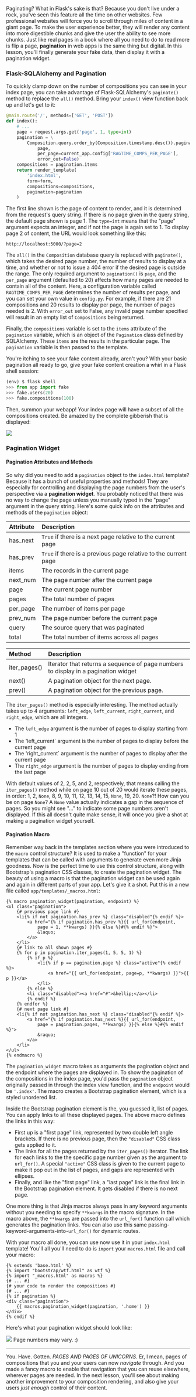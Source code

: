 Paginating? What in Flask's sake is that? Because you don't live under a rock, you've seen this feature all the time on other websites. Few professional websites will force you to scroll through miles of content in a giant page. To make the user experience better, they will render any content into more digestible chunks and give the user the ability to see more chunks. Just like real pages in a book where all you need to do to read more is flip a page, **pagination** in web apps is the same thing but digital. In this lesson, you'll finally generate your fake data, then display it with a pagination widget.

### Flask-SQLAlchemy and Pagination

To quickly clamp down on the number of compositions you can see in your index page, you can take advantage of Flask-SQLAlchemy's `paginate()` method to replace the `all()` method. Bring your `index()` view function back up and let's get to it:

```python
@main.route('/', methods=['GET', 'POST'])
def index():
    # ...
    page = request.args.get('page', 1, type=int)
    pagination = \
        Composition.query.order_by(Composition.timestamp.desc()).paginate(
            page,
            per_page=current_app.config['RAGTIME_COMPS_PER_PAGE'],
            error_out=False)
    compositions = pagination.items
    return render_template(
        'index.html',
        form=form,
        compositions=compositions,
        pagination=pagination
    )
```

The first line shown is the page of content to render, and it is determined from the request's query string. If there is no page given in the query string, the default page shown is page 1. The `type=int` means that the "page" argument expects an integer, and if not the page is again set to 1. To display page 2 of content, the URL would look something like this:

```none
http://localhost:5000/?page=2
```

The `all()` in the `Composition` database query is replaced with `paginate()`, which takes the desired page number, the number of results to display at a time, and whether or not to issue a 404 error if the desired page is outside the range. The only required argument to `pagination()` is `page`, and the `per_page` argument (defaulted to 20) affects how many pages are needed to contain all of the content. Here, a configuration variable called `RAGTIME_COMPS_PER_PAGE` determines the number of results per page, and you can set your own value in `config.py`. For example, if there are 21 compositions and 20 results to display per page, the number of pages needed is 2. With `error_out` set to False, any invalid page number specified will result in an empty list of `Composition`s being returned.

Finally, the `compositions` variable is set to the `items` attribute of the `pagination` variable, which is an object of the `Pagination` class defined by SQLAlchemy. These `items` are the results in the particular page. The `pagination` variable is then passed to the template.

You're itching to see your fake content already, aren't you? With your basic pagination all ready to go, give your fake content creation a whirl in a Flask shell session:

```python
(env) $ flask shell
>>> from app import fake
>>> fake.users(20)
>>> fake.compositions(100)
```

Then, summon your webapp! Your index page will have a subset of all the compositions created. Be amazed by the complete gibberish that is displayed:

![](../images/placeholder.png)

### Pagination Widget

#### Pagination Attributes and Methods

So why did you need to add a `pagination` object to the `index.html` template? Because it has a bunch of useful properties and methods! They are especially for controlling and displaying the page numbers from the user's perspective via a **pagination widget**. You probably noticed that there was no way to change the page unless you manually typed in the "page" argument in the query string. Here's some quick info on the attributes and methods of the `pagination` object:

| Attribute | Description                                                     |
| :-------- | :-------------------------------------------------------------- |
| has_next  | `True` if there is a next page relative to the current page     |
| has_prev  | `True` if there is a previous page relative to the current page |
| items     | The records in the current page                                 |
| next_num  | The page number after the current page                          |
| page      | The current page number                                         |
| pages     | The total number of pages                                       |
| per_page  | The number of items per page                                    |
| prev_num  | The page number before the current page                         |
| query     | The source query that was paginated                             |
| total     | The total number of items across all pages                      |

| Method       | Description                                                                        |
| :----------- | :--------------------------------------------------------------------------------- |
| iter_pages() | Iterator that returns a sequence of page numbers to display in a pagination widget |
| next()       | A pagination object for the next page.                                             |
| prev()       | A pagination object for the previous page.                                         |

The `iter_pages()` method is especially interesting. The method actually takes up to 4 arguments: `left_edge`, `left_current`, `right_current`, and `right_edge`, which are all integers.

- The `left_edge` argument is the number of pages to display starting from 1
- The 'left_current` argument is the number of pages to display before the current page
- The 'right_current` argument is the number of pages to display after the current page
- The `right_edge` argument is the number of pages to display ending from the last page

With default values of 2, 2, 5, and 2, respectively, that means calling the `iter_pages()` method while on page 10 out of 20 would iterate these pages, in order: 1, 2, `None`, 8, 9, 10, 11, 12, 13, 14, 15, `None`, 19, 20. `None`?! How can you be on page `None`? A `None` value actually indicates a gap in the sequence of pages. So you might see "..." to indicate some page numbers aren't displayed. If this all doesn't quite make sense, it will once you give a shot at making a pagination widget yourself.

#### Pagination Macro

Remember way back in the templates section where you were introduced to the `macro` control structure? It is used to make a "function" for your templates that can be called with arguments to generate even more Jinja goodness. Now is the perfect time to use this control structure, along with Bootstrap's pagination CSS classes, to create the pagination widget. The beauty of using a macro is that the pagination widget can be used again and again in different parts of your app. Let's give it a shot. Put this in a new file called `app/templates/_macros.html`:

```jinja2
{% macro pagination_widget(pagination, endpoint) %}
<ul class="pagination">
    {# previous page link #}
    <li{% if not pagination.has_prev %} class="disabled"{% endif %}>
        <a href="{% if pagination.has_prev %}{{ url_for(endpoint,
            page = 1, **kwargs) }}{% else %}#{% endif %}">
            &laquo;
        </a>
    </li>
    {# link to all shown pages #}
    {% for p in pagination.iter_pages(1, 5, 5, 1) %}
        {% if p %}
            <li{% if p == pagination.page %} class="active"{% endif %}>
                <a href="{{ url_for(endpoint, page=p, **kwargs) }}">{{ p }}</a>
            </li>
        {% else %}
        <li class="disabled"><a href="#">&hellip;</a></li>
        {% endif %}
    {% endfor %}
    {# next page link #}
    <li{% if not pagination.has_next %} class="disabled"{% endif %}>
        <a href="{% if pagination.has_next %}{{ url_for(endpoint,
            page = pagination.pages, **kwargs) }}{% else %}#{% endif %}">
            &raquo;
        </a>
    </li>
</ul>
{% endmacro %}
```

The `pagination_widget` macro takes as arguments the pagination object and the endpoint where the pages are displayed in. To show the pagination of the compositions in the index page, you'd pass the `pagination` object originally passed in through the index view function, and the `endpoint` would be `'.index'`. The macro creates a Bootstrap pagination element, which is a styled unordered list.

Inside the Bootstrap pagination element is the, you guessed it, list of pages. You can apply links to all these displayed pages. The above macro defines the links in this way:

- First up is a "first page" link, represented by two double left angle brackets. If there is no previous page, then the `"disabled"` CSS class gets applied to it.
- The links for all the pages returned by the `iter_pages()` iterator. The link for each links to the the specific page number given as the argument to `url_for()`. A special `"active"` CSS class is given to the current page to make it pop out in the list of pages, and gaps are represented with ellipses.
- Finally, and like the "first page" link, a "last page" link is the final link in the Bootstrap pagination element. It gets disabled if there is no next page.

One more thing is that Jinja macros always pass in any keyword arguments without you needing to specify `**kwargs` in the macro signature. In the macro above, the `**kwargs` are passed into the `url_for()` function call which generates the pagination links. You can also use this same passing-keyword-arguments-into-`url_for()` for dynamic routes.

With your macro all done, you can use now use it in your `index.html` template! You'll all you'll need to do is `import` your `macros.html` file and call your macro:

```jinja2
{% extends 'base.html' %}
{% import "bootstrap/wtf.html" as wtf %}
{% import "_macros.html" as macros %}
{# ... #}
{# your code to render the compositions #}
{# ... #}
{% if pagination %}
<div class="pagination">
    {{ macros.pagination_widget(pagination, '.home') }}
</div>
{% endif %}
```

Here's what your pagination widget should look like:

![](../images/[placeholder.png])
Page numbers may vary. :)

___

You. Have. Gotten. *PAGES AND PAGES OF UNICORNS.* Er, I mean, pages of compositions that you and your users can now *navigate* through. And you made a fancy macro to enable that navigation that you can reuse elsewhere, wherever pages are needed. In the next lesson, you'll see about making another improvement to your composition rendering, and also give your users *just enough* control of their content.